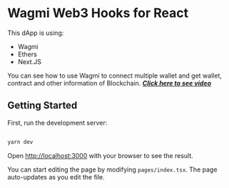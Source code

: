 # Wagmi Web3 Hooks for React

This dApp is using:

- Wagmi
- Ethers
- Next.JS

You can see how to use Wagmi to connect multiple wallet and get wallet, contract and other
information of Blockchain. **_[Click here to see video]()_**

## Getting Started

First, run the development server:

```bash

yarn dev
```

Open [http://localhost:3000](http://localhost:3000) with your browser to see the result.

You can start editing the page by modifying `pages/index.tsx`. The page auto-updates as you edit the file.
